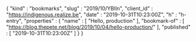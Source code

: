 {
  "kind" : "bookmarks",
  "slug" : "2019/10/YBlIn",
  "client_id" : "https://indigenous.realize.be",
  "date" : "2019-10-31T10:23:00Z",
  "h" : "h-entry",
  "properties" : {
    "name" : [ "Hello, production" ],
    "bookmark-of" : [ "https://blog.thepete.net/blog/2019/10/04/hello-production/" ],
    "published" : [ "2019-10-31T10:23:00Z" ]
  }
}
